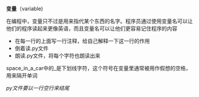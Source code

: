 **变量**（variable)

在编程中，变量只不过是用来指代某个东西的名字。程序员通过使用变量名可以让他们的程序读起来更像英语，而且变量名可以让他们更容易记住程序的内容

- 在每一行的上面写一行注释，给自己解释一下这一行的作用
- 倒着读.py文件
- 朗读.py文件，将每个字符也朗读出来


space_in_a_car中的_是下划线字符，这个符号在变量里通常被用作假想的空格，用来隔开单词

*py文件要以一行空行来结尾*
